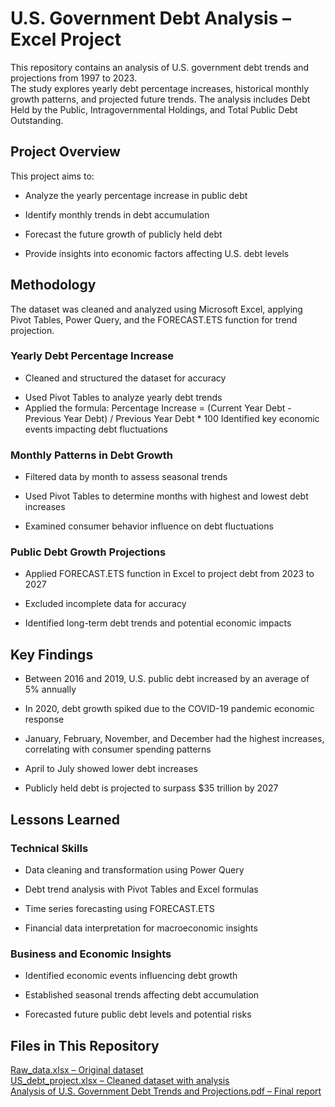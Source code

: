 # U.S. Government Debt Analysis – Excel Project

This repository contains an analysis of U.S. government debt trends and projections from 1997 to 2023.     
The study explores yearly debt percentage increases, historical monthly growth patterns, and projected future trends. The analysis includes Debt Held by the Public, Intragovernmental Holdings, and Total Public Debt Outstanding.

## Project Overview
This project aims to:

+ Analyze the yearly percentage increase in public debt
- Identify monthly trends in debt accumulation
+ Forecast the future growth of publicly held debt
- Provide insights into economic factors affecting U.S. debt levels

## Methodology
The dataset was cleaned and analyzed using Microsoft Excel, applying Pivot Tables, Power Query, and the FORECAST.ETS function for trend projection.
### Yearly Debt Percentage Increase
- Cleaned and structured the dataset for accuracy
+ Used Pivot Tables to analyze yearly debt trends
+ Applied the formula:
Percentage Increase = (Current Year Debt - Previous Year Debt) / Previous Year Debt * 100
Identified key economic events impacting debt fluctuations

### Monthly Patterns in Debt Growth
+ Filtered data by month to assess seasonal trends
- Used Pivot Tables to determine months with highest and lowest debt increases
+ Examined consumer behavior influence on debt fluctuations

### Public Debt Growth Projections
- Applied FORECAST.ETS function in Excel to project debt from 2023 to 2027
+ Excluded incomplete data for accuracy
- Identified long-term debt trends and potential economic impacts

## Key Findings
+ Between 2016 and 2019, U.S. public debt increased by an average of 5% annually
- In 2020, debt growth spiked due to the COVID-19 pandemic economic response
+ January, February, November, and December had the highest increases, correlating with consumer spending patterns
- April to July showed lower debt increases
+ Publicly held debt is projected to surpass $35 trillion by 2027

## Lessons Learned
### Technical Skills
- Data cleaning and transformation using Power Query
+ Debt trend analysis with Pivot Tables and Excel formulas
- Time series forecasting using FORECAST.ETS
+ Financial data interpretation for macroeconomic insights

### Business and Economic Insights
+ Identified economic events influencing debt growth
- Established seasonal trends affecting debt accumulation
+ Forecasted future public debt levels and potential risks

## Files in This Repository
<a href="">Raw_data.xlsx – Original dataset<a/>                
<a href="">US_debt_project.xlsx – Cleaned dataset with analysis<a/>    
<a href="">Analysis of U.S. Government Debt Trends and Projections.pdf – Final report<a/> 
